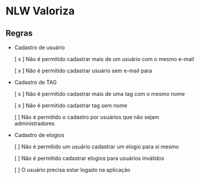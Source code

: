 # NLW Valoriza

## Regras

- Cadastro de usuário

    [ x ] Não é permitido cadastrar mais de um usuário com o mesmo e-mail
    
    [ x ] Não é permitido cadastrar usuário sem e-mail para

- Cadastro de TAG

    [ x ] Não é permitido cadastrar mais de uma tag com o mesmo nome

    [ x ] Não é permitido cadastrar tag sem nome

    [ ] Não é permitido o cadastro por usuários que não sejam administradores

- Cadastro de elogios

    [ ] Não é permitido um usuário cadastrar um elogio para si mesmo

    [ ] Não é permitido cadastrar elogios para usuários inválidos

    [ ] O usuário precisa estar logado na aplicação